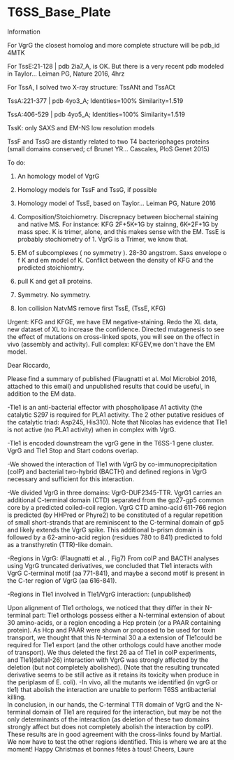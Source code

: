 # T6SS_Base_Plate

Information

For VgrG the closest homolog and more complete structure will be pdb_id 4MTK

For TssE:21-128 | pdb 2ia7_A, is OK. But there is a very recent pdb modeled in Taylor… Leiman PG, Nature 2016, 4hrz

For TssA, I solved two X-ray structure: TssANt and TssACt

TssA:221-377 | pdb 4yo3_A; Identities=100%  Similarity=1.519

TssA:406-529 | pdb 4yo5_A; Identities=100%  Similarity=1.519

TssK: only SAXS and EM-NS low resolution models

TssF and TssG are distantly related to two T4 bacteriophages proteins (small domains conserved; cf Brunet YR… Cascales, PloS Genet 2015)

To do:

  1) An homology model of VgrG
  
  2) Homology models for TssF and TssG, if possible
  
  3) Homology model of TssE, based on Taylor… Leiman PG, Nature 2016

1) Composition/Stoichiometry. Discrepnacy between biochemal staining and native MS. For instance: KFG 2F+5K+1G by stainng, 6K+2F+1G by mass spec. K is trimer, alone, and this makes sense with the EM. TssE is probably stochiometry of 1. VgrG is a Trimer, we know that.
2) EM of subcomplexes ( no symmetry ). 28-30 angstrom. Saxs envelope o
f K and em model of K. Conflict between the density of KFG and the predicted stoichiomtry.
4) pull K and get all proteins.
3) Symmetry. No symmetry.
5) Ion collision NatvMS remove first TssE, (TssE, KFG) 



Urgent: KFG and KFGE, we have EM negative-staining. Redo the XL data, new dataset of XL to increase the confidence. Directed mutagenesis to see the effect of mutations on cross-linked spots, you will see on the offect in vivo (assembly and activity). Full complex: KFGEV,we don't have the EM model.








Dear Riccardo,

Please find a summary of published (Flaugnatti et al. Mol Microbiol 2016, attached to this email) and unpublished results that could be useful, in addition to the EM data. 

-Tle1 is an anti-bacterial effector with phospholipase A1 activity (the catalytic S297 is required for PLA1 activity. The 2 other putative residues of the catalytic triad: Asp245, His310). Note that Nicolas has evidence that Tle1 is not active (no PLA1 activity) when in complex with VgrG.

-Tle1 is encoded downstream the vgrG gene in the T6SS-1 gene cluster. VgrG and Tle1 Stop and Start codons overlap.

-We showed the interaction of Tle1 with VgrG by co-immunoprecipitation (coIP) and bacterial two-hybrid (BACTH) and defined regions in VgrG necessary and sufficient for this interaction. 

-We divided VgrG in three domains: VgrG-DUF2345-TTR. VgrG1 carries an additional C-terminal domain (CTD) separated from the gp27-gp5 common core by a predicted coiled-coil region. VgrG CTD amino-acid 611-766 region is predicted (by HHPred or Phyre2) to be constituted of a regular repetition of small short-strands that are reminiscent to the C-terminal domain of gp5 and likely extends the VgrG spike. This additional b-prism domain is followed by a 62-amino-acid region (residues 780 to 841) predicted to fold as a transthyretin (TTR)-like domain. 

-Regions in VgrG: (Flaugnatti et al. , Fig7)
From coIP and BACTH analyses using VgrG truncated derivatives, we concluded that Tle1 interacts with VgrG C-terminal motif (aa 771-841), and maybe a second motif is present in the C-ter region of VgrG (aa 616-841).

-Regions in Tle1 involved in Tle1/VgrG interaction: (unpublished)

Upon alignment of Tle1 orthologs, we noticed that they differ in their N-terminal part: Tle1 orthologs possess either a N-terminal extension of about 30 amino-acids, or a region encoding a Hcp protein (or a PAAR containing protein). As Hcp and PAAR were shown or proposed to be used for toxin transport, we thought that this N-terminal 30 a.a extension of Tle1could be required for Tle1 export (and the other orthologs could have another mode of transport).
We thus deleted the first 26 aa of Tle1 in coIP experiments, and Tle1(delta1-26) interaction with VgrG was strongly affected by the deletion (but not completely abolished).
(Note that the resulting truncated derivative seems to be still active as it retains its toxicity when produce in the periplasm of E. coli). 
-In vivo, all the mutants we identified (in vgrG or tle1) that abolish the interaction are unable to perform T6SS antibacterial killing.   
In conclusion, in our hands, the C-terminal TTR domain of VgrG and the N-terminal domain of Tle1 are required for the interaction, but may be not the only determinants of the interaction (as deletion of these two domains strongly affect but does not completely abolish the interaction by coIP).
These results are in good agreement with the cross-links found by Martial. We now have to test the other regions identified. This is where we are at the moment!
Happy Christmas et  bonnes fêtes à tous!
Cheers,
Laure
